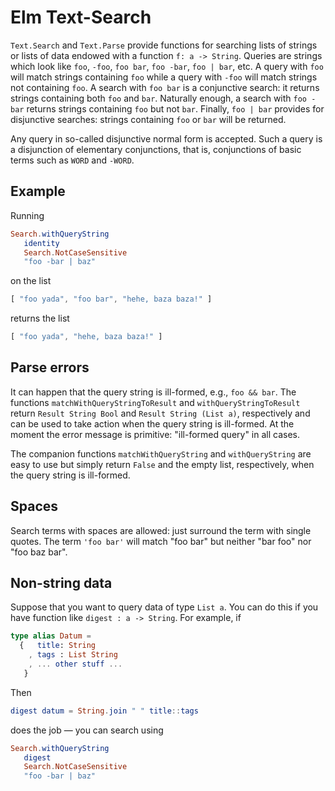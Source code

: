 # Elm Text-Search

`Text.Search`  and `Text.Parse` provide functions
for searching lists of strings or lists of
data endowed with a function `f: a -> String`.  Queries
are strings which 
look like `foo`, `-foo`, `foo bar`, `foo -bar`, `foo | bar`, 
etc.  A query with `foo` will match strings containing
`foo` while a query with `-foo` will match strings not
containing `foo`.  A search with `foo bar` is a conjunctive 
search: it returns strings containing both `foo` and `bar`.
Naturally enough, a search with `foo -bar` returns strings
containing `foo` but not `bar`.  Finally, `foo | bar`
provides for disjunctive searches: strings containing
`foo` or `bar` will be returned.  

Any query in so-called
disjunctive normal form is accepted.  Such a query
is a disjunction of elementary conjunctions, that is,
conjunctions of basic terms such as `WORD` and 
`-WORD`.

## Example

Running

```elm
Search.withQueryString 
   identity 
   Search.NotCaseSensitive 
   "foo -bar | baz"
```

on the list

```elm
[ "foo yada", "foo bar", "hehe, baza baza!" ]
```

returns the list

```elm
[ "foo yada", "hehe, baza baza!" ]
```


## Parse errors

It can happen that the query string is ill-formed, e.g., 
`foo && bar`.  The functions `matchWithQueryStringToResult`
and `withQueryStringToResult` return `Result String Bool`
and `Result String (List a)`, respectively and can be
used to take action when the query string is ill-formed.
At the moment the error message is primitive: "ill-formed query"
in all cases.

The companion functions `matchWithQueryString`
and `withQueryString` are easy to use but simply
return `False` and the empty list, respectively,
when the query string is ill-formed.  

## Spaces

Search terms with spaces are allowed: just surround
the term with single quotes.  The term
`'foo bar'` will match "foo bar" but neither "bar foo"
nor "foo baz bar".


## Non-string data

Suppose that you want to query data of type `List a`.
You can do this if you have function like 
`digest : a -> String`.  For example, if

```elm
type alias Datum = 
  {   title: String
    , tags : List String
    , ... other stuff ... 
   }          
```

Then

```elm
digest datum = String.join " " title::tags
```

does the job — you can search using

```elm
Search.withQueryString 
   digest 
   Search.NotCaseSensitive 
   "foo -bar | baz"
```